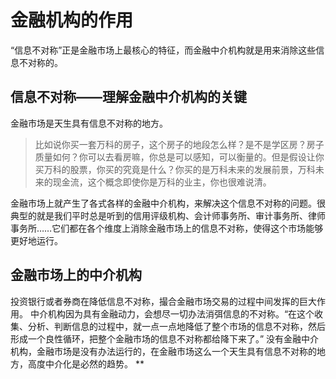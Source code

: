 # 金融机构的作用

“信息不对称”正是金融市场上最核心的特征，而金融中介机构就是用来消除这些信息不对称的。

## **信息不对称——理解金融中介机构的关键**

金融市场是天生具有信息不对称的地方。

> 比如说你买一套万科的房子，这个房子的地段怎么样？是不是学区房？房子质量如何？你可以去看房嘛，你总是可以感知，可以衡量的。但是假设让你买万科的股票，你买的究竟是什么？你买的是万科未来的发展前景，万科未来的现金流，这个概念即使你是万科的业主，你也很难说清。

金融市场上就产生了各式各样的金融中介机构，来解决这个信息不对称的问题。很典型的就是我们平时总是听到的信用评级机构、会计师事务所、审计事务所、律师事务所……它们都在各个维度上消除金融市场上的信息不对称，使得这个市场能够更好地运行。

## **金融市场上的中介机构**

投资银行或者券商在降低信息不对称，撮合金融市场交易的过程中间发挥的巨大作用。
中介机构因为具有金融动力，会想尽一切办法消弭信息的不对称。“在这个收集、分析、判断信息的过程中，就一点一点地降低了整个市场的信息不对称，然后形成一个良性循环，把整个金融市场的信息不对称都给降下来了。”
没有金融中介机构，金融市场是没有办法运行的，在金融市场这么一个天生具有信息不对称的地方，高度中介化是必然的趋势。
\*\*
